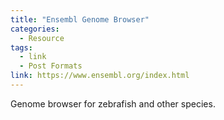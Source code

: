 ```yaml
---
title: "Ensembl Genome Browser"
categories:
  - Resource
tags:
  - link
  - Post Formats
link: https://www.ensembl.org/index.html
---
```


Genome browser for zebrafish and other species.

